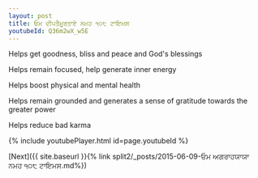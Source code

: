 ```yaml
---
layout: post
title: ਓਮ ਦੀਪਤੈਮੂਰਤਾਏ ਨਮਹ ੧੦੮ ਟਾਇਮਸ
youtubeId: Q36m2wX_w5E
---
```

 
 
Helps get goodness, bliss and peace and God's blessings
 
Helps remain focused, help generate inner energy 
 
Helps boost physical and mental health 
 
Helps remain grounded and generates a sense of gratitude towards the greater power 
 
Helps reduce bad karma
 
 
 
 


{% include youtubePlayer.html id=page.youtubeId %}
 
[Next]({{ site.baseurl }}{% link  split2/_posts/2015-06-09-ਓਮ ਅਗਰਾਹਯਾਯਾ ਨਮਹ ੧੦੮ ਟਾਇਮਸ.md%})
 
